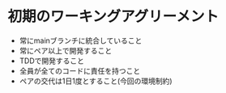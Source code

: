 # 初期のワーキングアグリーメント
* 常にmainブランチに統合していること
* 常にペア以上で開発すること
* TDDで開発すること
* 全員が全てのコードに責任を持つこと
* ペアの交代は1日1度とすること(今回の環境制約)

